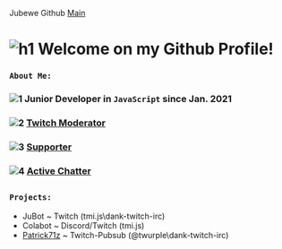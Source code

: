 Jubewe Github 
[Main](https://jubewe.github.io/)

# ![h1](https://cdn.frankerfacez.com/emote/257284/1) Welcome on my Github Profile!

### ```About Me:``` 
### ![1](https://cdn.frankerfacez.com/emote/496280/1) Junior Developer in `JavaScript` since Jan. 2021
### ![2](https://cdn.frankerfacez.com/emote/145916/1) [Twitch Moderator](https://modlookup.3v.fi/u/jubewe)
### ![3](https://cdn.frankerfacez.com/emote/310163/1) [Supporter](https://twitch.tv/jubewe)
### ![4](https://cdn.betterttv.net/emote/618c77311f8ff7628e6d5b8f/1x) [Active Chatter](https://twitch.tv/jubewe)
 
##

### ```Projects:```

- JuBot ~ Twitch (tmi.js\dank-twitch-irc)
- Colabot ~ Discord/Twitch (tmi.js)
- [Patrick71z](./patrick71z/patrick71z) ~ Twitch-Pubsub (@twurple\dank-twitch-irc)
